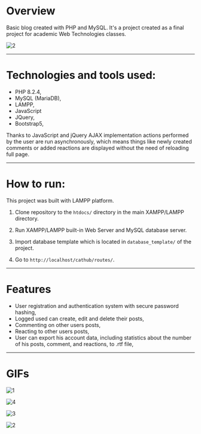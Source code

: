 # Overview

Basic blog created with PHP and MySQL. It's a project created as a final project for academic Web Technologies classes.


![2](https://github.com/KamSaf/cathub/assets/116653905/06a1c209-f96a-4cb0-9a57-a9d1e5c8835b)


-------------------------------------------------------

# Technologies and tools used:

- PHP 8.2.4,
- MySQL (MariaDB),
- LAMPP,
- JavaScript
- JQuery,
- Bootstrap5,

Thanks to JavaScript and jQuery AJAX implementation actions performed by the user are run asynchronously, which means things like newly created comments or added reactions are displayed without the need of reloading full page.

-------------------------------------------------------

# How to run:

This project was built with LAMPP platform.

1. Clone repository to the ```htdocs/``` directory in the main XAMPP/LAMPP directory.

2. Run XAMPP/LAMPP built-in Web Server and MySQL database server.

3. Import database template which is located in ```database_template/``` of the project.

4. Go to ```http://localhost/cathub/routes/```.

-------------------------------------------------------

# Features

- User registration and authentication system with secure password hashing,
- Logged used can create, edit and delete their posts,
- Commenting on other users posts,
- Reacting to other users posts,
- User can export his account data, including statistics about the number of his posts, comment, and reactions, to .rtf file,

-------------------------------------------------------

# GIFs


![1](https://github.com/KamSaf/cathub/assets/116653905/11fed81f-c15d-48eb-a026-3fe419bd2975)


![4](https://github.com/KamSaf/cathub/assets/116653905/518ef251-78d9-4271-acba-006069138016)


![3](https://github.com/KamSaf/cathub/assets/116653905/cd2c2d90-f7b8-421a-b8e3-52fb91e20162)


![2](https://github.com/KamSaf/cathub/assets/116653905/b0d96b0a-cff9-40ef-92bd-35d5116a8344)







